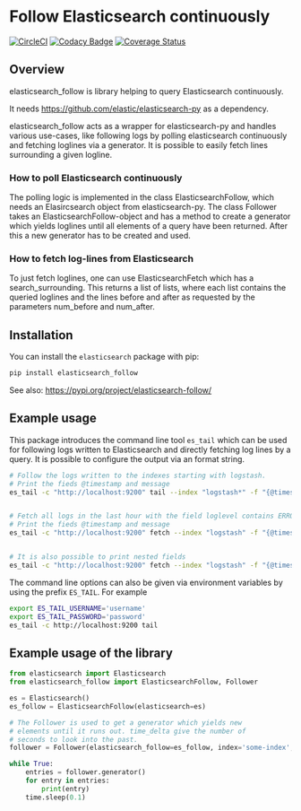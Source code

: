 # Follow Elasticsearch continuously
[![CircleCI](https://circleci.com/gh/mdreem/elasticsearch_follow.svg?style=svg&circle-token=a53243ea7942ee439f51be3ea4fce2628ed4d58f)](https://circleci.com/gh/mdreem/elasticsearch_follow)
[![Codacy Badge](https://api.codacy.com/project/badge/Grade/d192317c5ff74fd7a17dc5c0c2f13317)](https://www.codacy.com/manual/mdreem/elasticsearch_follow?utm_source=github.com&amp;utm_medium=referral&amp;utm_content=mdreem/elasticsearch_follow&amp;utm_campaign=Badge_Grade)
[![Coverage Status](https://coveralls.io/repos/github/mdreem/elasticsearch_follow/badge.svg?branch=master)](https://coveralls.io/github/mdreem/elasticsearch_follow?branch=master)

## Overview

elasticsearch_follow is library helping to query Elasticsearch continuously.

It needs <https://github.com/elastic/elasticsearch-py> as a dependency.

elasticsearch_follow acts as a wrapper for elasticsearch-py and handles various
use-cases, like following logs by polling elasticsearch continuously and fetching
loglines via a generator. It is possible to easily fetch lines surrounding a
given logline.

### How to poll Elasticsearch continuously

The polling logic is implemented in the class ElasticsearchFollow, which needs
an Elasircsearch object from elasticsearch-py. The class Follower takes an
ElasticsearchFollow-object and has a method to create a generator which yields
loglines until all elements of a query have been returned. After this a new
generator has to be created and used.

### How to fetch log-lines from Elasticsearch

To just fetch loglines, one can use ElasticsearchFetch which has
a search_surrounding. This returns a list of lists, where each list contains
the queried loglines and the lines before and after as requested by the parameters 
num_before and num_after.

## Installation

You can install the ``elasticsearch`` package with pip:

```bash
pip install elasticsearch_follow
```

See also: <https://pypi.org/project/elasticsearch-follow/>

## Example usage

This package introduces the command line tool ``es_tail`` which can be used for
following logs written to Elasticsearch and directly fetching log lines by a query.
It is possible to configure the output via an format string.

```bash
# Follow the logs written to the indexes starting with logstash.
# Print the fieds @timestamp and message
es_tail -c "http://localhost:9200" tail --index "logstash*" -f "{@timestamp} {message}" 


# Fetch all logs in the last hour with the field loglevel contains ERROR and fetch the two lines before and after.
# Print the fieds @timestamp and message
es_tail -c "http://localhost:9200" fetch --index "logstash" -f "{@timestamp} {message}" --query loglevel:ERROR -A 2 -B 2 -F "now-1h" 


# It is also possible to print nested fields
es_tail -c "http://localhost:9200" fetch --index "logstash" -f "{@timestamp} {message} {kv[field]} {kv[nested][field]}" -F "now-1h" 
```

The command line options can also be given via environment variables by using the prefix ``ES_TAIL``.
For example
```bash
export ES_TAIL_USERNAME='username'
export ES_TAIL_PASSWORD='password'
es_tail -c http://localhost:9200 tail
```

## Example usage of the library

```python
from elasticsearch import Elasticsearch
from elasticsearch_follow import ElasticsearchFollow, Follower

es = Elasticsearch()
es_follow = ElasticsearchFollow(elasticsearch=es)

# The Follower is used to get a generator which yields new 
# elements until it runs out. time_delta give the number of
# seconds to look into the past.
follower = Follower(elasticsearch_follow=es_follow, index='some-index', time_delta=60)

while True:
    entries = follower.generator()
    for entry in entries:
        print(entry)
    time.sleep(0.1)
```
